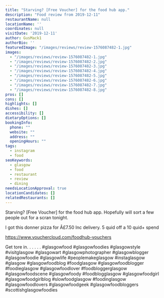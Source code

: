 ```yaml
---
title: "Starving? [Free Voucher] for the food hub app."
description: "Food review from 2019-12-11"
restaurantName: null
locationName: ''
coordinates: null
visitDate: '2019-12-11'
author: GusMack1
authorBio: ''
featuredImage: "/images/reviews/review-1576087482-1.jpg"
images:
  - "/images/reviews/review-1576087482-1.jpg"
  - "/images/reviews/review-1576087482-2.jpg"
  - "/images/reviews/review-1576087482-3.jpg"
  - "/images/reviews/review-1576087482-4.jpg"
  - "/images/reviews/review-1576087482-5.jpg"
  - "/images/reviews/review-1576087482-6.jpg"
  - "/images/reviews/review-1576087482-7.jpg"
  - "/images/reviews/review-1576087482-8.jpg"
pros: []
cons: []
highlights: []
dishes: []
accessibility: []
dietaryOptions: []
bookingInfo:
  phone: ""
  website: ""
  address: ""
  openingHours: ""
tags:
  - instagram
  - food
seoKeywords:
  - glasgow
  - food
  - restaurant
  - review
  - dining
needsLocationApproval: true
locationCandidates: []
relatedRestaurants: []
---
```


Starving? [Free Voucher] for the food hub app. Hopefully will sort a few people out for a scran tonight.

I got this donner pizza for Â£7.50 Inc delivery. 5 quid off a 10 quid+ spend

https://www.vouchercloud.com/foodhub-vouchers

Get tore in. .
.
.
.
.
#glasgowfood #glasgowfoodies #glasgowstyle #visitglasgow #glasgowart #glasgowphotographer #glasgowblogger #glasgowfoodie #glasgowlife #peoplemakeglasgow #instaglasgow #glasgow #glasgowfoodblog #foodglasgow #glasgowfoodblogger #foodieglasgow #glasgowfoodlover #foodbloggerglasgow #glasgowfoodscene #glasgowfoody #foodblogglasgow #glasgowfoodgirl #glasgowfoodgirlblog #slowfoodglasgow #foodinglasgow #glasgowfoodlovers #glasgowfoodgeek #glasgowfoodbloggers #scottishglasgowfoodies